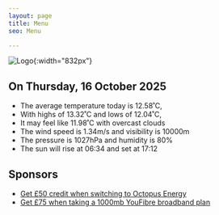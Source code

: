 ```yaml
---
layout: page
title: Menu
seo: Menu

---
```


![Logo](/images/logo.jpg){:width="832px"}

<!-- weather_marker starts -->
## On Thursday, 16 October 2025

- The average temperature today is 12.58˚C,
- With highs of 13.32˚C and lows of 12.04˚C,
- It may feel like 11.98˚C with overcast clouds
- The wind speed is 1.34m/s and visibility is 10000m
- The pressure is 1027hPa and humidity is 80%
- The sun will rise at 06:34 and set at 17:12

<!-- weather_marker ends -->

## Sponsors

- [Get £50 credit when switching to Octopus Energy](https://bit.ly/3oD1nnS)
- [Get £75 when taking a 1000mb YouFibre broadband plan](https://aklam.io/91zWhU?)
